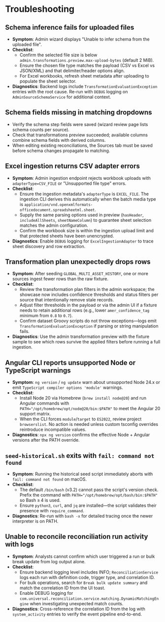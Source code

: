 # Troubleshooting

## Schema inference fails for uploaded files
- **Symptom**: Admin wizard displays "Unable to infer schema from the uploaded file".
- **Checklist**:
  - Confirm the selected file size is below `admin.transformations.preview.max-upload-bytes` (default 2 MiB).
  - Ensure the chosen file type matches the payload (CSV vs Excel vs JSON/XML) and that delimiter/header options align.
  - For Excel workbooks, refresh sheet metadata after uploading to populate the sheet selector.
- **Diagnostics**: Backend logs include `TransformationEvaluationException` entries with the root cause. Re-run with
  `DEBUG` logging on `AdminSourceSchemaService` for additional context.

## Schema fields missing in matching dropdowns
- Verify the schema step fields were saved (wizard review page lists schema counts per source).
- Check that transformations preview succeeded; available columns combine schema fields with derived columns.
- When editing existing reconciliations, the Sources tab must be saved before schema changes propagate to matching.

## Excel ingestion returns CSV adapter errors
- **Symptom**: Admin ingestion endpoint rejects workbook uploads with `adapterType=CSV_FILE` or "Unsupported file type" errors.
- **Checklist**:
  - Ensure the ingestion metadata's `adapterType` is `EXCEL_FILE`. The ingestion CLI derives this automatically when the
    batch media type is `application/vnd.openxmlformats-officedocument.spreadsheetml.sheet`.
  - Supply the same parsing options used in preview (`hasHeader`, `includeAllSheets`, `sheetNameColumn`) to guarantee
    sheet selection matches the admin configuration.
  - Confirm the workbook size is within the ingestion upload limit and that protected sheets have been unencrypted.
- **Diagnostics**: Enable `DEBUG` logging for `ExcelIngestionAdapter` to trace sheet discovery and row extraction.

## Transformation plan unexpectedly drops rows
- **Symptom**: After seeding `GLOBAL_MULTI_ASSET_HISTORY`, one or more sources ingest fewer rows than the raw fixture.
- **Checklist**:
  - Review the transformation plan filters in the admin workspace; the showcase now includes confidence thresholds and
    status filters per source that intentionally remove stale records.
  - Adjust filter thresholds in the payload or via the admin UI if a fixture needs to retain additional rows (e.g.,
    lower `amer_confidence_tag` minimum from `0.8` to `0.7`).
  - Confirm dataset Groovy scripts do not throw exceptions—logs emit `TransformationEvaluationException` if parsing or
    string manipulation fails.
- **Diagnostics**: Use the admin transformation preview with the fixture sample to see which rows survive the applied
  filters before running a full ingestion.

## Angular CLI reports unsupported Node or TypeScript warnings
- **Symptom**: `ng version` / `ng update` warn about unsupported Node 24.x or emit `TypeScript compiler options 'module'` warnings.
- **Checklist**:
  - Install Node 20 via Homebrew (`brew install node@20`) and run Angular commands with `PATH="/opt/homebrew/opt/node@20/bin:$PATH"` to meet the Angular 20 support matrix.
  - When the CLI forces `module`/`target` to `ES2022`, review project `browserslist`. No action is needed unless custom
    tsconfig overrides reintroduce incompatible values.
- **Diagnostics**: `npx ng version` confirms the effective Node + Angular versions after the PATH override.

## `seed-historical.sh` exits with `fail: command not found`
- **Symptom**: Running the historical seed script immediately aborts with `fail: command not found` on macOS.
- **Checklist**:
  - The default `/bin/bash` (v3.2) cannot pass the script's version check. Prefix the command with
    `PATH="/opt/homebrew/opt/bash/bin:$PATH"` so Bash ≥ 4 is used.
  - Ensure `python3`, `curl`, and `jq` are installed—the script validates their presence with `require_command`.
- **Diagnostics**: Re-run with `bash -x` for detailed tracing once the newer interpreter is on PATH.

## Unable to reconcile reconciliation run activity with logs
- **Symptom**: Analysts cannot confirm which user triggered a run or bulk break update from log output alone.
- **Checklist**:
  - Ensure backend logging level includes INFO; `ReconciliationService` logs each run with definition code, trigger type, and correlation ID.
  - For bulk operations, search for `Break bulk update summary` and match the correlation ID from the UI toast.
  - Enable DEBUG logging for `com.universal.reconciliation.service.matching.DynamicMatchingEngine` when investigating unexpected match counts.
- **Diagnostics**: Cross-reference the correlation ID from the log with `system_activity` entries to verify the event pipeline end-to-end.

